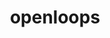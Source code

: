 ---
title: "openloops"
layout: cache
categories: [package, develop]
meta: {"versions": ["2.1.2"], "compilers": ["gcc@=11.4.0"], "oss": ["ubuntu22.04"], "platforms": ["linux"], "targets": ["x86_64_v3"], "stacks": ["hep", "root"], "num_specs": 3, "num_specs_by_stack": {"hep": 3, "root": 3}}
spec_details: [{"hash": "4prgsz5zkzk6hmmyunvwqnqtnutfe54o", "compiler": "gcc@=11.4.0", "versions": ["2.1.2"], "os": "ubuntu22.04", "platform": "linux", "target": "x86_64_v3", "variants": ["build_system=generic", "~compile_extra", "num_jobs=0", "processes=lhc.coll"], "stacks": ["hep", "root"], "size": "-", "tarball": "https://binaries.spack.io/develop/build_cache/linux-ubuntu22.04-x86_64_v3/gcc-11.4.0/openloops-2.1.2/linux-ubuntu22.04-x86_64_v3-gcc-11.4.0-openloops-2.1.2-4prgsz5zkzk6hmmyunvwqnqtnutfe54o.spack"}, {"hash": "a7yweuvnb3ndqvcd43puutekxoqegbvv", "compiler": "gcc@=11.4.0", "versions": ["2.1.2"], "os": "ubuntu22.04", "platform": "linux", "target": "x86_64_v3", "variants": ["build_system=generic", "~compile_extra", "num_jobs=0", "processes=lhc.coll"], "stacks": ["hep", "root"], "size": "-", "tarball": "https://binaries.spack.io/develop/build_cache/linux-ubuntu22.04-x86_64_v3/gcc-11.4.0/openloops-2.1.2/linux-ubuntu22.04-x86_64_v3-gcc-11.4.0-openloops-2.1.2-a7yweuvnb3ndqvcd43puutekxoqegbvv.spack"}, {"hash": "f5ptjo4vmfsc3lfqiubqhhknl7auz5rn", "compiler": "gcc@=11.4.0", "versions": ["2.1.2"], "os": "ubuntu22.04", "platform": "linux", "target": "x86_64_v3", "variants": ["build_system=generic", "~compile_extra", "num_jobs=0", "processes=lhc.coll"], "stacks": ["hep", "root"], "size": "-", "tarball": "https://binaries.spack.io/develop/build_cache/linux-ubuntu22.04-x86_64_v3/gcc-11.4.0/openloops-2.1.2/linux-ubuntu22.04-x86_64_v3-gcc-11.4.0-openloops-2.1.2-f5ptjo4vmfsc3lfqiubqhhknl7auz5rn.spack"}]
---